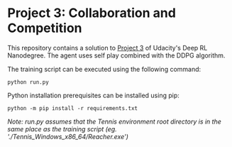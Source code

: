 # Project 3: Collaboration and Competition

This repository contains a solution to [Project 3](https://github.com/udacity/deep-reinforcement-learning/tree/master/p3_collab-compet) of Udacity's Deep RL Nanodegree. The agent uses self play combined with the DDPG algorithm.  

The training script can be executed using the following command:

```
python run.py
```

Python installation prerequisites can be installed using pip:

```
python -m pip install -r requirements.txt
```

*Note: run.py assumes that the Tennis environment root directory is in the same place as the training script (eg. './Tennis_Windows_x86_64/Reacher.exe')*


